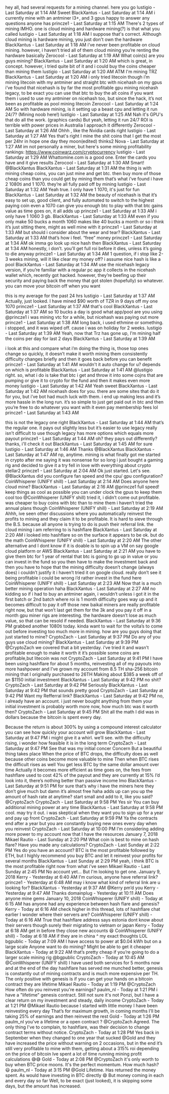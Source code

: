 hey all, had several requests for a mining channel. here you go
lustigio - Last Saturday at 1:14 AM
Sweet
BlackXantus - Last Saturday at 1:14 AM
i currently mine with an antminer l3+, and 3 gpus
happy to answer any questions anyone has
princze1 - Last Saturday at 1:15 AM
There's 2 types of mining IMHO. one is cloud mining and hardware mining(?) is that what you called
lustigio - Last Saturday at 1:18 AM
I suppose that's correct. Although cloud mining is hardware mining,  you just don't own the hardware
BlackXantus - Last Saturday at 1:18 AM
i’ve never been profitable on cloud mining.  however, i haven’t tried all of them
cloud mining you’re renting the hardware basically
Zerocool - Last Saturday at 1:19 AM
What coin(s) are you guys mining?
BlackXantus - Last Saturday at 1:20 AM
which is great, in concept.  however, i tried quite bit of it and i could buy the coins cheaper than mining them
lustigio - Last Saturday at 1:20 AM
ATM I'm mining TRZ
BlackXantus - Last Saturday at 1:20 AM
i only tried litecoin though
i’m mining litecoin with my antminer and straight btc with nicehash on my gpus
i’ve found that nicehash is by far the most profitable gpu mining
nicehash legacy, to be exact
you can use that btc to buy the alt coins if you want them
i used to use my antminer on nicehash too, but since the hack, it’s not been as profitable as pool mining litecoin
Zerocool - Last Saturday at 1:24 AM
So with hardware mining, is it setting up a beast cpu and letting it run 24/7? (Mining noob here!)
lustigio - Last Saturday at 1:25 AM
Nah it's GPU's that do all the work.  (graphics cards)
But yeah,  letting it run 24/7
ROI is terrible with power prices in Australia
I approach it differently
Zerocool - Last Saturday at 1:26 AM
Ohhh , like the Nvidia cards right
lustigio - Last Saturday at 1:27 AM
Yes that's right
I mine the shit coins that I get the most per 24hr in hope one day they moon(edited)
thinks2
Nova - Last Saturday at 1:27 AM
im not personally a miner, but here's some mining profitability rankings: https://www.coinwarz.com/cryptocurrency
lustigio - Last Saturday at 1:29 AM
Whattomine.com is a good one. Enter the cards you have and it give results
Zerocool - Last Saturday at 1:30 AM
Smart! @BlackXantus
BlackXantus - Last Saturday at 1:31 AM
the thing is with mining cheap coins, you can just mine and get btc. then buy more of those cheap coins than you could get by mining them
that’s what i’ve found
i have 2 1080ti and 1 1070.  they’re all fully paid off by mining
lustigio - Last Saturday at 1:32 AM
Yeah true.  I only have 1 1070, it's just for fun
BlackXantus - Last Saturday at 1:32 AM
the beauty of nicehash is that it’s easy to set up, good client, and fully automated to switch to the highest paying coin
even a 1070 can give you enough btc to play with
that btc gains value as time goes on, it all adds up
princze1 - Last Saturday at 1:33 AM
i only have 1 1060 3 gb.
BlackXantus - Last Saturday at 1:33 AM
even if you only make 50 bucks a month
1060 makes like 40 bucks a month or so i think
it’s just sitting there, might as well mine with it
princze1 - Last Saturday at 1:33 AM
but should i consider about the wear and tear?
BlackXantus - Last Saturday at 1:33 AM
that’s how i feel.  “free” money
princze1 - Last Saturday at 1:34 AM
ok imma go look up nice hash then
BlackXantus - Last Saturday at 1:34 AM
honestly, i don’t.  you’ll get full roi before it dies, unless it’s going to die anyway
princze1 - Last Saturday at 1:34 AM
1 question, if i stop like 2-3 weeks mining, will it like clear my money off? i assume nice hash is like a pool
BlackXantus - Last Saturday at 1:34 AM
use the nicehash legacy version, if you’re familiar with a regular pc app
it collects in the nicehash wallet
which, recently got hacked. however, they’re beefing up their security and paying back the money that got stolen (hopefully) so whatever.
you can move your bitcoin off when you want

this is my average for the past 24 hrs
lustigio - Last Saturday at 1:37 AM
Actually,  just looked. I have mined $90 worth of TZR in 9 days off my one 1070
princze1 - Last Saturday at 1:37 AM
that's cool
BlackXantus - Last Saturday at 1:37 AM
so 10 bucks a day is good
what app/pool are you using @princze1
i was mining vtc for a while, but nicehash was paying out more
princze1 - Last Saturday at 1:38 AM
long back, i used ethmine or something. i stopped, and it was wiped off. cause i was on holiday for 2 weeks.
lustigio - Last Saturday at 1:39 AM
Yeah,  now that Trz has gone up,  I'm mining half the coins per day for last 2 days
BlackXantus - Last Saturday at 1:39 AM

i look at this and compare what i’m doing
the thing is, those top ones change so quickly, it doesn’t make it worth mining them consistently
difficulty changes briefly and then it goes back before you can benefit
princze1 - Last Saturday at 1:41 AM
wouldn't it auto change for u? depends on which is profitable
BlackXantus - Last Saturday at 1:41 AM
@lustigio right.  so, what i do is take that btc i get and throw it into some cojns that are pumping or give it to crypto for the fund and then it makes even more money
lustigio - Last Saturday at 1:42 AM
Yeah sweet
BlackXantus - Last Saturday at 1:42 AM
nicehash does for you.  there are some sites that do it for you, but i’ve bot had much luck with them.  i end up making less and it’s more hassle in the long run.  it’s so simple to just get paid out in btc and then you’re free to do whatever you want with it
even pay membership fees lol
princze1 - Last Saturday at 1:43 AM

this is not the legacy one right
BlackXantus - Last Saturday at 1:44 AM
that’s the regular one.  it pays out slightly less but it’s easier to use
legacy really isn’t difficult to use though
legacy has more options
which equals more payout
princze1 - Last Saturday at 1:44 AM
oh? they pays out differently?thanks, i'll check it out
BlackXantus - Last Saturday at 1:45 AM
for sure
lustigio - Last Saturday at 1:46 AM
Thanks @BlackXantus
BlackXantus - Last Saturday at 1:47 AM
np, anytime.
mining is what finally got me started in crypto after me saying it was nonsense for so long
i just bought a gaming rig and decided to give it a try
fell in love with everything about crypto
stellar2
princze1 - Last Saturday at 2:04 AM
Ok just started. Let's see.
@BlackXantus did you configure fan speed and the cpu/ gpu configuration?
CoinWhisperer (UNIFY shill) - Last Saturday at 2:14 AM
Does anyone here cloud mine?
BlackXantus - Last Saturday at 2:16 AM
@princze1 full speed!
keep things as cool as possible
you can under clock the gpus to keep them cool too
@CoinWhisperer (UNIFY shill) tried it, i didn’t come out profitable. was cheaper to buy coins with btc than to mine them
i haven’t tried the annual plans though
CoinWhisperer (UNIFY shill) - Last Saturday at 2:19 AM
Ahhh, ive seen other discussions where you automatically reinvest the profits to mining and they claim it to be profitable. It is hard to sieve through the B.S. because all anyone is trying to do is push their referral link.
the cloud mining i am referring to is hashflare
BlackXantus - Last Saturday at 2:20 AM
i looked into hashflare
so on the surface it appears to be ok. but do the math
CoinWhisperer (UNIFY shill) - Last Saturday at 2:20 AM
The other alternative and I dont know if it is doable is to spin up a VM on say google cloud platform or AWS
BlackXantus - Last Saturday at 2:21 AM
you have to give them btc for 1 year of rental
that btc is going to go up in value or you can invest in the fund
so you then have to make the investment back
and then you have to hope that the mining difficulty doesn’t change (always does)
i couldn’t justify it
i haven’t tried it on google cloud.  really don’t see it being profitable
i could be wrong
i’d rather invest in the fund here
CoinWhisperer (UNIFY shill) - Last Saturday at 2:23 AM
Now that is a much better mining operation haha
BlackXantus - Last Saturday at 2:27 AM
no kidding
so if i had to buy an antminer again, i wouldn’t unless i got it in the first batch or 2nd batch where roi is 1 month
difficulty goes way up and it becomes difficult to pay it off
those new baikal miners are really profitable right now, but that won’t last
get them for the 3k and you pay it off in a month
gpu miner rigs are interesting.  the hardware doesn’t lose as much value, so that can be resold if needed.
BlackXantus - Last Saturday at 9:36 PM
grabbed another 1080ti today. kinda want to wait for the volta’s to come out before investing too much more in mining.
how are you guys doing that just started to mine?
CryptoZach - Last Saturday at 9:37 PM
Do any of you guys use cloud mining?
BlackXantus - Last Saturday at 9:39 PM
@CryptoZach we covered that a bit yesterday.  i’ve tried it and wasn’t profitable enough to make it worth it
it’s possible some coins are profitable,but litecoin was not
CryptoZach - Last Saturday at 9:41 PM
I have been using hashflare for about 5 months, reinvesting all of my payouts into more hashpower and I’ve grown my account from 8.5 TH sha-256 bitcoin mining that I originally purchased to 26TH
Making about $385 a week off of an $1150 initial investment
BlackXantus - Last Saturday at 9:42 PM
no shit?
CryptoZach - Last Saturday at 9:42 PM
Seriously
BlackXantus - Last Saturday at 9:42 PM
that sounds pretty good
CryptoZach - Last Saturday at 9:42 PM
Want my Refferral link?
BlackXantus - Last Saturday at 9:42 PM
no, i already have an account.
i just never bought anything from them
your initial investment is probably worth more now, how much btc was it worth then?
CryptoZach - Last Saturday at 9:45 PM
Shit all the math I did was in dollars because the bitcoin is spent every day.


Because the return is about 300% by using a compound interest calculator you can see how quickly your account will grow
BlackXantus - Last Saturday at 9:47 PM
i might give it a whirl.  we’ll see.  with the difficulty rising, i wonder how feasible it is in the long term
CryptoZach - Last Saturday at 9:47 PM
See that was my initial concer
Concern
But a beautiful thing takes place
When the price of BTC drops, the difficulty does as well because other coins become more valuable to mine
Then when BTC rises the difficult rises as well
You get less BTC by the same dollar amount over time
Actually it becomes more efficient as time goes on, the fees from hashflare used to cost 42% of the payout and they are currently at 15%
I’d look into it, there’s nothing better than passive income Imo
BlackXantus - Last Saturday at 9:51 PM
for sure
that’s why i have the miners here
they don’t give much
but damn
it’s almost free
haha
adds up
can you up the amount of hash rate at anytime?
start small and add to it, like you said?
@CryptoZach
CryptoZach - Last Saturday at 9:58 PM
Yes sir
You can buy additional mining power at any time
BlackXantus - Last Saturday at 9:58 PM
cool. may try it out. i was skeptical when they want you to sign up for a year and pay up front
CryptoZach - Last Saturday at 9:59 PM
Ya the contracts end after a year but you are constantly buying new ones every day when you reinvest
CryptoZach - Last Saturday at 10:00 PM
I’m considering adding more power to my account now that I have the resources
January 7, 2018
Mikael Rautio - Last Sunday at 2:20 PM
What coin is best to mine on hash flare? Have you made any calculations?
CryptoZach - Last Sunday at 2:22 PM
Yes do you have an account?
BTC is the most profitable followed by ETH,  but I highly recommend you buy BTC and let it reinvest your profits for several months
BlackXantus - Last Sunday at 2:29 PM
yeah, i think BTC is the most profitable right now
from what i’ve seen
Mikael Rautio - Last Sunday at 2:45 PM
No account yet... But I'm looking to get one.
January 9, 2018
Kerry - Yesterday at 6:40 AM
I'm curious, anyone have  referral link?
princze1 - Yesterday at 6:48 AM
may i know what kind of referral link are u looking for?
BlackXantus - Yesterday at 9:37 AM
@Kerry pm’d you
Kerry - Yesterday at 9:47 AM
Thanks
domainplug - Yesterday at 10:11 AM
Does anyone mine gems
January 10, 2018
CoinWhisperer (UNIFY shill) - Today at 6:15 AM
has anyone had any experience between hash flare and genesis?
Kerry - Today at 6:16 AM
check higher in this thread, lots of hashflare chat earlier
I wonder where their servers are?
CoinWhisperer (UNIFY shill) - Today at 6:16 AM
True that
hashflare address says estonia
dont know about their servers though
surely their migrating to vietnam or japan
Kerry - Today at 6:18 AM
get in before they close new accounts :laughing:
CoinWhisperer (UNIFY shill) - Today at 6:18 AM
if they are in china
^
my exact thoughts LOL
bgpublic - Today at 7:09 AM
I have access to power at $0.04 kWh but on a large scale
Anyone want to do mining?
Might be able to get it cheaper
BlackXantus - Today at 9:22 AM
that’s pretty cheap if you’re going to do a larger scale mining rig @bgpublic
CryptoZach - Today at 10:45 AM
@CoinWhisperer (UNIFY shill)  I have used both services for 5 months now and at the end of the day hashflare has  served me munched better, genesis is constantly out of mining contracts and is much more expensive per TH. The only positive with genesis is if you can get your hands on a bitcoin contract they are lifetime
Mikael Rautio - Today at 1:19 PM
@CryptoZach How often do you reinvest you're earnings?
paulm_nl - Today at 1:21 PM
i have a "lifetime" genesis contract. Still not sure it's not Ponzi, but I have a clear return on my investment and steady, daily income
CryptoZach - Today at 1:21 PM
@Mikael Rautio because I started with little money I have been reinvesting every day
That’s for maximum growth, in coming months I’ll be taking 25% of earnings and then reinvest the rest
Gold - Today at 1:26 PM
paulm_nl you've a lifetime or a open contract ?
@CryptoZach Agreed. The only thing I've to complain, to hashflare, was their decision to change contract terms without notice.
CryptoZach - Today at 1:28 PM
Yes back in September when they changed to one year that sucked
@Gold and they have increased the price without warning on 2 occasions, but in the end it’s still very profitable to mine with them, getting about a 315% roi depending on the price of bitcoin
Ive spent a lot of time running mining profit calculations :sweat_smile::sweat_smile:
Gold - Today at 2:08 PM
@CryptoZach it's only worth to buy when BTC price moons. It's the perfect momentum. How much hash? :smiley:
paulm_nl - Today at 3:15 PM
@Gold Lifetime. Has returned the money spent. As would have investing in BTC directly :smile:
But money coming in each and every day so far
Well, to be exact (just looked), it is skipping some days, but the amount has increased.
